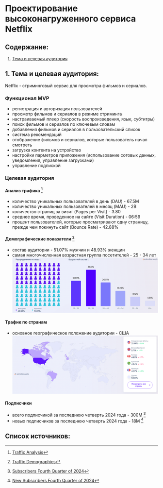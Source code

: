 # Проектирование высоконагруженного сервиса Netflix

## Содержание:
1. [Тема и целевая аудитория](#1)

## 1. Тема и целевая аудитория:
Netflix - стриминговый сервис для просмотра фильмов и сериалов.

### Функционал MVP
- регистрация и авторизация пользователей
- просмотр фильмов и сериалов в режиме стриминга
- настраиваемый плеер (скорость воспроизведения, язык, субтитры)
- поиск фильмов и сериалов по ключевым словам
- добавления фильмов и сериалов в пользовательский список
- система рекомендаций
- отображение фильмов и сериалов, которые пользователь начал смотреть
- загрузка контента на устройство
- настройки парметров приложения (использование сотовых данных, уведомления, управление загрузками)
- управление подпиской

### Целевая аудитория

#### Анализ трафика [^1]
- количество уникальных пользователей в день (DAU) - 67.5M
- количество уникальных пользователей в месяц (MAU) - 2B
- количество страниц за визит (Pages per Visit) - 3.80
- среднее время, проведенное на сайте (Visit Duration) - 06:59
- процент пользователей, которые просматривают одну страницу, прежде чем покинуть сайт (Bounce Rate) - 42.88%

#### Демографические показатели [^2]
- состав аудитории - 51.07% мужчин и 48.93% женщин
- самая многочисленная возрастная группа посетителей - 25 - 34 лет
![Demographics](images/demographics.png)

 #### Трафик по странам
- основное географическое положение аудитории - США
![Geography](images/geography.png)

#### Подписчики
- всего подписчикой за последнюю четверть 2024 года - 300M [^3]
- новых подписчиков за последнюю четверть 2024 года - 18M [^4]

## Список источников:
[^1]: [Traffic Analysis](https://hypestat.com/info/netflix.com)

[^2]: [Traffic Demographics](https://www.similarweb.com/ru/website/netflix.com/#demographics)

[^3]: [Subscribers Fourth Quarter of 2024](https://www.statista.com/statistics/250934/quarterly-number-of-netflix-streaming-subscribers-worldwide/)

[^4]: [New Subscribers Fourth Quarter of 2024](https://www.statista.com/statistics/196645/quarterly-net-subscriber-additions-of-netflix-since-2009/)

